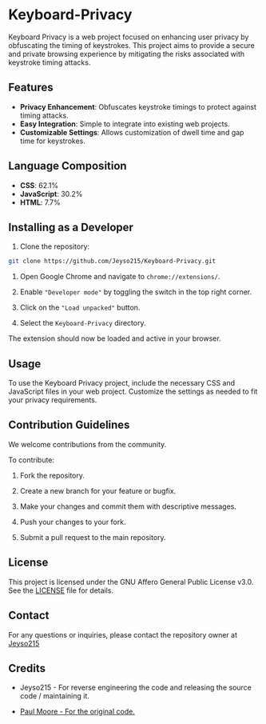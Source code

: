 # Keyboard-Privacy

Keyboard Privacy is a web project focused on enhancing user privacy by obfuscating the timing of keystrokes. This project aims to provide a secure and private browsing experience by mitigating the risks associated with keystroke timing attacks.

## Features

- **Privacy Enhancement**: Obfuscates keystroke timings to protect against timing attacks.
- **Easy Integration**: Simple to integrate into existing web projects.
- **Customizable Settings**: Allows customization of dwell time and gap time for keystrokes.

## Language Composition

- **CSS**: 62.1%
- **JavaScript**: 30.2%
- **HTML**: 7.7%

## Installing as a Developer

1. Clone the repository:
```bash
git clone https://github.com/Jeyso215/Keyboard-Privacy.git
```

1. Open Google Chrome and navigate to ```chrome://extensions/```.

2. Enable ```"Developer mode"``` by toggling the switch in the top right corner.

3. Click on the ```"Load unpacked"``` button.

4. Select the ```Keyboard-Privacy``` directory.

The extension should now be loaded and active in your browser.

## Usage

To use the Keyboard Privacy project, include the necessary CSS and JavaScript files in your web project. Customize the settings as needed to fit your privacy requirements.

## Contribution Guidelines

We welcome contributions from the community.

To contribute:

1. Fork the repository.

2. Create a new branch for your feature or bugfix.

3. Make your changes and commit them with descriptive messages.

4. Push your changes to your fork.

5. Submit a pull request to the main repository.

## License

This project is licensed under the GNU Affero General Public License v3.0. See the [LICENSE](LICENSE.md) file for details.

## Contact

For any questions or inquiries, please contact the repository owner at [Jeyso215](https://github.com/Jeyso215)

## Credits

- Jeyso215 - For reverse engineering the code and releasing the source code / maintaining it.

- [Paul Moore - For the original code.](https://chromewebstore.google.com/detail/keyboard-privacy/aoeboeflhhnobfjkafamelopfeojdohk)
